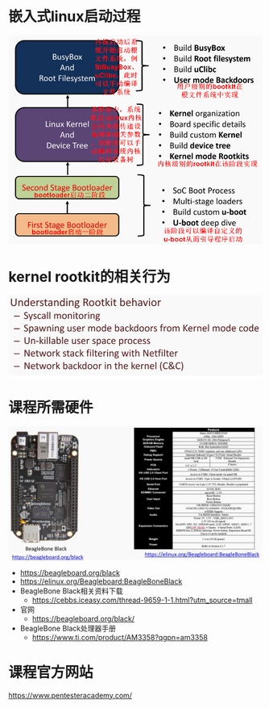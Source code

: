# 嵌入式linux启动过程
![](pic/2021-07-25-21-31-10.png)
# kernel rootkit的相关行为
![](pic/2021-07-25-21-39-25.png)
# 课程所需硬件
![](pic/2021-07-25-21-50-21.png)
- https://beagleboard.org/black
- https://elinux.org/Beagleboard:BeagleBoneBlack
- BeagleBone Black相关资料下载
  - https://cebbs.iceasy.com/thread-9659-1-1.html?utm_source=tmall
- 官网
  - https://beagleboard.org/black/
- BeagleBone Black处理器手册
  - https://www.ti.com/product/AM3358?qgpn=am3358
# 课程官方网站
https://www.pentesteracademy.com/